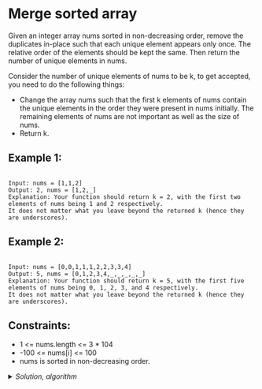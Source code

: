 
# Merge sorted array
Given an integer array nums sorted in non-decreasing order, remove the duplicates in-place such that each unique element appears only once. The relative order of the elements should be kept the same. Then return the number of unique elements in nums.

Consider the number of unique elements of nums to be k, to get accepted, you need to do the following things:

- Change the array nums such that the first k elements of nums contain the unique elements in the order they were present in nums initially. The remaining elements of nums are not important as well as the size of nums.
- Return k.

## Example 1:
<code>
Input: nums = [1,1,2]
Output: 2, nums = [1,2,_]
Explanation: Your function should return k = 2, with the first two elements of nums being 1 and 2 respectively.
It does not matter what you leave beyond the returned k (hence they are underscores).
</code>

## Example 2:
<code>
Input: nums = [0,0,1,1,1,2,2,3,3,4]
Output: 5, nums = [0,1,2,3,4,_,_,_,_,_]
Explanation: Your function should return k = 5, with the first five elements of nums being 0, 1, 2, 3, and 4 respectively.
It does not matter what you leave beyond the returned k (hence they are underscores).
</code>

## Constraints:

- 1 <= nums.length <= 3 * 104
- -100 <= nums[i] <= 100
- nums is sorted in non-decreasing order.

<details>
  <summary><i>Solution, algorithm</i></summary>
  <p>
   - Create pointer "k" = 1
   - Define loop
   - Define "i" and this "i" is aqual 1 and it has to be less then nums length
   - Iterate throught the all array
   - Create an if statement and check if nums[i] !== nums[k - 1]
   - If statement is tru set nums[k] = nums[i] and incriment the k
   - Return k
  </p>
</details>
